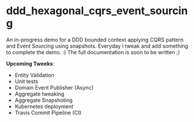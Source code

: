 # ddd_hexagonal_cqrs_event_sourcing
An in-progress demo for a DDD bounded context applying CQRS pattern and Event Sourcing using snapshots. Everyday I tweak and add something to complete the demo. :) The full documentation is soon to be written ;)

**Upcoming Tweeks**: 
- Entity Validation
- Unit tests
- Domain Event Publisher (Async)
- Aggregate tweaking
- Aggregate Snapshoting
- Kubernetes deployment
- Travis Commit Pipeline (CI)
